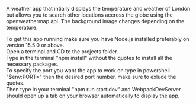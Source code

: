 A weather app that intially displays the temperature and weather of London but allows you to search other locations accross the globe using the openweathermap api. The background image changes depending on the temperature.  

To get this app running make sure you have Node.js installed preferably on version 15.5.0 or above.  
Open a terminal and CD to the projects folder.  
Type in the terminal "npm install" without the quotes to install all the necessary packages.  
To specify the port you want the app to work on type in powershell "$env:PORT=" then the desired port number, make sure to exlude the quotes.  
Then type in your terminal "npm run start:dev" and WebpackDevServer should open up a tab on your browser automatically to display the app.  
